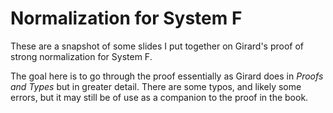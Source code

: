 # Normalization for System F

These are a snapshot of some slides I put together on Girard's proof of strong normalization for System F.

The goal here is to go through the proof essentially as Girard does in _Proofs and Types_ but in greater detail. There are some typos, and likely some errors, but it may still be of use as a companion to the proof in the book.
